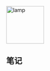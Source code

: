
<p align="left"><img src="https://kinghuuu.github.io/Resource/img/lamp.png" alt="lamp" width="100"/></p>

## 笔记
